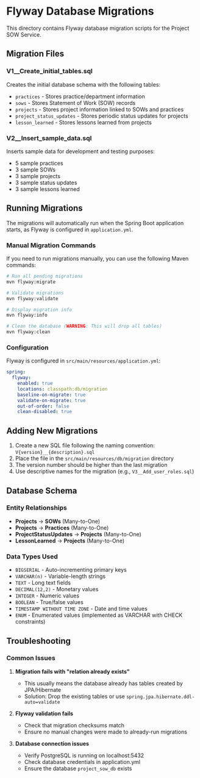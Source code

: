 # Flyway Database Migrations

This directory contains Flyway database migration scripts for the Project SOW Service.

## Migration Files

### V1__Create_initial_tables.sql
Creates the initial database schema with the following tables:
- `practices` - Stores practice/department information
- `sows` - Stores Statement of Work (SOW) records
- `projects` - Stores project information linked to SOWs and practices
- `project_status_updates` - Stores periodic status updates for projects
- `lesson_learned` - Stores lessons learned from projects

### V2__Insert_sample_data.sql
Inserts sample data for development and testing purposes:
- 5 sample practices
- 3 sample SOWs
- 3 sample projects
- 3 sample status updates
- 3 sample lessons learned

## Running Migrations

The migrations will automatically run when the Spring Boot application starts, as Flyway is configured in `application.yml`.

### Manual Migration Commands

If you need to run migrations manually, you can use the following Maven commands:

```bash
# Run all pending migrations
mvn flyway:migrate

# Validate migrations
mvn flyway:validate

# Display migration info
mvn flyway:info

# Clean the database (WARNING: This will drop all tables)
mvn flyway:clean
```

### Configuration

Flyway is configured in `src/main/resources/application.yml`:

```yaml
spring:
  flyway:
    enabled: true
    locations: classpath:db/migration
    baseline-on-migrate: true
    validate-on-migrate: true
    out-of-order: false
    clean-disabled: true
```

## Adding New Migrations

1. Create a new SQL file following the naming convention: `V{version}__{description}.sql`
2. Place the file in the `src/main/resources/db/migration` directory
3. The version number should be higher than the last migration
4. Use descriptive names for the migration (e.g., `V3__Add_user_roles.sql`)

## Database Schema

### Entity Relationships

- **Projects** → **SOWs** (Many-to-One)
- **Projects** → **Practices** (Many-to-One)
- **ProjectStatusUpdates** → **Projects** (Many-to-One)
- **LessonLearned** → **Projects** (Many-to-One)

### Data Types Used

- `BIGSERIAL` - Auto-incrementing primary keys
- `VARCHAR(n)` - Variable-length strings
- `TEXT` - Long text fields
- `DECIMAL(12,2)` - Monetary values
- `INTEGER` - Numeric values
- `BOOLEAN` - True/false values
- `TIMESTAMP WITHOUT TIME ZONE` - Date and time values
- `ENUM` - Enumerated values (implemented as VARCHAR with CHECK constraints)

## Troubleshooting

### Common Issues

1. **Migration fails with "relation already exists"**
   - This usually means the database already has tables created by JPA/Hibernate
   - Solution: Drop the existing tables or use `spring.jpa.hibernate.ddl-auto=validate`

2. **Flyway validation fails**
   - Check that migration checksums match
   - Ensure no manual changes were made to already-run migrations

3. **Database connection issues**
   - Verify PostgreSQL is running on localhost:5432
   - Check database credentials in application.yml
   - Ensure the database `project_sow_db` exists
